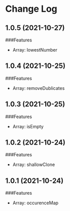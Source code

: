
# Change Log

## 1.0.5 (2021-10-27)
###Features
* Array: lowestNumber
## 1.0.4 (2021-10-25)
###Features
* Array: removeDublicates
## 1.0.3 (2021-10-25)
###Features
* Array: isEmpty
## 1.0.2 (2021-10-24)
###Features
* Array: shallowClone
## 1.0.1 (2021-10-24)
###Features
* Array: occurenceMap